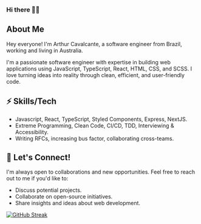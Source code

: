 ### Hi there 👋🏻

## About Me

Hey everyone! I'm Arthur Cavalcante, a software engineer from Brazil, working and living in Australia. 

I'm a passionate software engineer with expertise in building web applications using JavaScript, TypeScript, React, HTML, CSS, and SCSS. I love turning ideas into reality through clean, efficient, and user-friendly code.

## ⚡ Skills/Tech

- Javascript, React, TypeScript, Styled Components, Express, NextJS.
- Extreme Programming, Clean Code, CI/CD, TDD, Interviewing & Accessibility.
- Writing RFCs, increasing bus factor, collaborating cross-teams.

## 🤝 Let's Connect!
I'm always open to collaborations and new opportunities. Feel free to reach out to me if you'd like to:
- Discuss potential projects.
- Collaborate on open-source initiatives.
- Share insights and ideas about web development.



[![GitHub Streak](https://streak-stats.demolab.com?user=oarthurcavalcante&theme=transparent&hide_border=true&date_format=M%20j%5B%2C%20Y%5D)](https://git.io/streak-stats)


<!--
**oarthurcavalcante/oarthurcavalcante** is a ✨ _special_ ✨ repository because its `README.md` (this file) appears on your GitHub profile.

Here are some ideas to get you started:

- 🔭 I’m currently working on ...
- 🌱 I’m currently learning ...
- 👯 I’m looking to collaborate on ...
- 🤔 I’m looking for help with ...
- 💬 Ask me about ...
- 📫 How to reach me: ...
- 😄 Pronouns: ...
- ⚡ Fun fact: ...
-->
